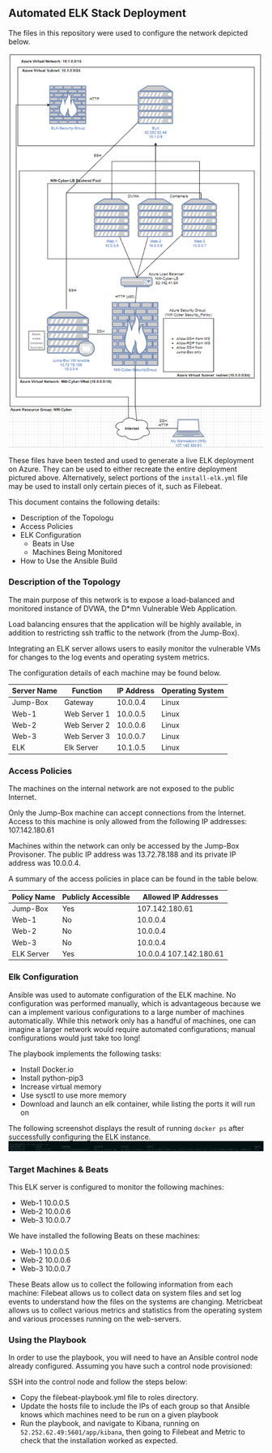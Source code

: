 ## Automated ELK Stack Deployment

The files in this repository were used to configure the network depicted below.

![network_diagram](https://github.com/joabara/Azure-Cloud-Security/blob/main/Diagrams/AzureCloudDiagram.PNG)

These files have been tested and used to generate a live ELK deployment on Azure. They can be used to either recreate the entire deployment pictured above. Alternatively, select portions of the ```install-elk.yml``` file may be used to install only certain pieces of it, such as Filebeat.

This document contains the following details:
- Description of the Topologu
- Access Policies
- ELK Configuration
  - Beats in Use
  - Machines Being Monitored
- How to Use the Ansible Build


### Description of the Topology

The main purpose of this network is to expose a load-balanced and monitored instance of DVWA, the D*mn Vulnerable Web Application.

Load balancing ensures that the application will be highly available, in addition to restricting ssh traffic to the network (from the Jump-Box).

Integrating an ELK server allows users to easily monitor the vulnerable VMs for changes to the log events and operating system metrics.

The configuration details of each machine may be found below.

| Server Name | Function     | IP Address | Operating System |
|-------------|--------------|------------|------------------|
| Jump-Box    | Gateway      | 10.0.0.4   | Linux            |
| Web-1       | Web Server 1 | 10.0.0.5   | Linux            |
| Web-2       | Web Server 2 | 10.0.0.6   | Linux            |
| Web-3       | Web Server 3 | 10.0.0.7   | Linux            |
| ELK         | Elk Server   | 10.1.0.5   | Linux            |

### Access Policies

The machines on the internal network are not exposed to the public Internet. 

Only the Jump-Box machine can accept connections from the Internet. Access to this machine is only allowed from the following IP addresses: 107.142.180.61

Machines within the network can only be accessed by the Jump-Box Provisoner. The public IP address was 13.72.78.188 and its private IP address was 10.0.0.4.

A summary of the access policies in place can be found in the table below.

| Policy Name | Publicly Accessible | Allowed IP Addresses    |
|-------------|---------------------|-------------------------|
| Jump-Box    | Yes                 | 107.142.180.61          |
| Web-1       | No                  | 10.0.0.4                |
| Web-2       | No                  | 10.0.0.4                |
| Web-3       | No                  | 10.0.0.4                |
| ELK Server  | Yes                 | 10.0.0.4 107.142.180.61 |

### Elk Configuration

Ansible was used to automate configuration of the ELK machine. No configuration was performed manually, which is advantageous because we can a implement various configurations to a large number of machines automatically. While this network only has a handful of machines, one can imagine a larger network would require automated configurations; manual configurations would just take too long!

The playbook implements the following tasks:
* Install Docker.io
* Install python-pip3
* Increase virtual memory
* Use sysctl to use more memory
* Download and launch an elk container, while listing the ports it will run on

The following screenshot displays the result of running `docker ps` after successfully configuring the ELK instance.
![docker ps](https://github.com/joabara/Azure-Cloud-Security/blob/main/Diagrams/docker%20ps.png)

### Target Machines & Beats
This ELK server is configured to monitor the following machines:
* Web-1 10.0.0.5
* Web-2 10.0.0.6
* Web-3 10.0.0.7

We have installed the following Beats on these machines:
* Web-1 10.0.0.5
* Web-2 10.0.0.6
* Web-3 10.0.0.7

These Beats allow us to collect the following information from each machine:
Filebeat allows us to collect data on system files and set log events to understand how the files on the systems are changing. Metricbeat allows us to collect various metrics and statistics from the operating system and various processes running on the web-servers.

### Using the Playbook
In order to use the playbook, you will need to have an Ansible control node already configured. Assuming you have such a control node provisioned: 

SSH into the control node and follow the steps below:
- Copy the filebeat-playbook.yml file to roles directory.
- Update the hosts file to include the IPs of each group so that Ansible knows which machines need to be run on a given playbook
- Run the playbook, and navigate to Kibana, running on ```52.252.62.49:5601/app/kibana```, then going to Filebeat and Metric to check that the installation worked as expected.

